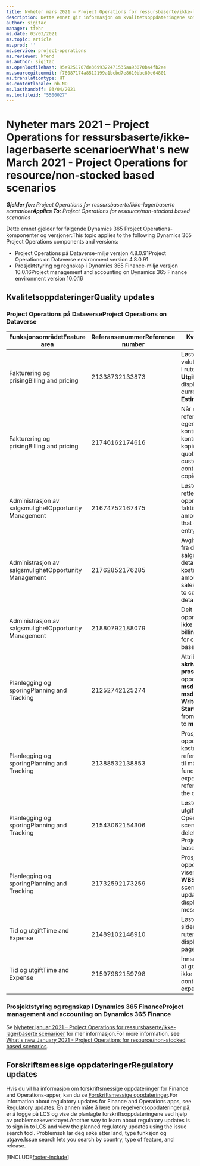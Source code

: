 ```yaml
---
title: Nyheter mars 2021 – Project Operations for ressursbaserte/ikke-lagerbaserte scenarioer
description: Dette emnet gir informasjon om kvalitetsoppdateringene som er tilgjengelige i mars 2021-versjonen av Project Operations for ressursbaserte/ikke-lagerførte scenarioer.
author: sigitac
manager: tfehr
ms.date: 03/03/2021
ms.topic: article
ms.prod: ''
ms.service: project-operations
ms.reviewer: kfend
ms.author: sigitac
ms.openlocfilehash: 95a9251707de3699322471535aa93070ba4fb2ae
ms.sourcegitcommit: f78087174a8512199a1bcbd7e8610bbc80e64801
ms.translationtype: HT
ms.contentlocale: nb-NO
ms.lasthandoff: 03/04/2021
ms.locfileid: "5500027"
---
```

# <a name="whats-new-march-2021---project-operations-for-resourcenon-stocked-based-scenarios"></a><span data-ttu-id="205b9-103">Nyheter mars 2021 – Project Operations for ressursbaserte/ikke-lagerbaserte scenarioer</span><span class="sxs-lookup"><span data-stu-id="205b9-103">What's new March 2021 - Project Operations for resource/non-stocked based scenarios</span></span>

<span data-ttu-id="205b9-104">_**Gjelder for:** Project Operations for ressursbaserte/ikke-lagerbaserte scenarioer_</span><span class="sxs-lookup"><span data-stu-id="205b9-104">_**Applies To:** Project Operations for resource/non-stocked based scenarios_</span></span>

<span data-ttu-id="205b9-105">Dette emnet gjelder for følgende Dynamics 365 Project Operations-komponenter og versjoner:</span><span class="sxs-lookup"><span data-stu-id="205b9-105">This topic applies to the following Dynamics 365 Project Operations components and versions:</span></span>

- <span data-ttu-id="205b9-106">Project Operations på Dataverse-miljø versjon 4.8.0.91</span><span class="sxs-lookup"><span data-stu-id="205b9-106">Project Operations on Dataverse environment version 4.8.0.91</span></span> 
- <span data-ttu-id="205b9-107">Prosjektstyring og regnskap i Dynamics 365 Finance-miljø versjon 10.0.16</span><span class="sxs-lookup"><span data-stu-id="205b9-107">Project management and accounting on Dynamics 365 Finance environment version 10.0.16</span></span> 

## <a name="quality-updates"></a><span data-ttu-id="205b9-108">Kvalitetsoppdateringer</span><span class="sxs-lookup"><span data-stu-id="205b9-108">Quality updates</span></span>

### <a name="project-operations-on-dataverse"></a><span data-ttu-id="205b9-109">Project Operations på Dataverse</span><span class="sxs-lookup"><span data-stu-id="205b9-109">Project Operations on Dataverse</span></span>


| <span data-ttu-id="205b9-110">**Funksjonsområdet**</span><span class="sxs-lookup"><span data-stu-id="205b9-110">**Feature area**</span></span> | <span data-ttu-id="205b9-111">**Referansenummer**</span><span class="sxs-lookup"><span data-stu-id="205b9-111">**Reference number**</span></span> | <span data-ttu-id="205b9-112">**Kvalitetsoppdatering**</span><span class="sxs-lookup"><span data-stu-id="205b9-112">**Quality update**</span></span> |
| --- | --- | --- |
| <span data-ttu-id="205b9-113">Fakturering og prising</span><span class="sxs-lookup"><span data-stu-id="205b9-113">Billing and pricing</span></span> | <span data-ttu-id="205b9-114">2133873</span><span class="sxs-lookup"><span data-stu-id="205b9-114">2133873</span></span> | <span data-ttu-id="205b9-115">Løste visningen av valutasymbolet **Enhetssalgspris** i rutenettet **Utgiftsestimater**.</span><span class="sxs-lookup"><span data-stu-id="205b9-115">Fixed the display of **Unit Sales Price** currency symbol in the **Expense Estimates** grid.</span></span> |
| <span data-ttu-id="205b9-116">Fakturering og prising</span><span class="sxs-lookup"><span data-stu-id="205b9-116">Billing and pricing</span></span> | <span data-ttu-id="205b9-117">2174616</span><span class="sxs-lookup"><span data-stu-id="205b9-117">2174616</span></span> | <span data-ttu-id="205b9-118">Når et tilbud blir vunnet, refereres det til den egendefinerte prislisten for kontrakten på kontraktlinjedetaljer som kopieres fra tilbudet.</span><span class="sxs-lookup"><span data-stu-id="205b9-118">When a quote is won, the contract custom pricelist is referenced on contract line details that are copied from the quote.</span></span> |
| <span data-ttu-id="205b9-119">Administrasjon av salgsmulighet</span><span class="sxs-lookup"><span data-stu-id="205b9-119">Opportunity Management</span></span> | <span data-ttu-id="205b9-120">2167475</span><span class="sxs-lookup"><span data-stu-id="205b9-120">2167475</span></span> | <span data-ttu-id="205b9-121">Løste avgiftsbeløp i rettelsesfakturaen som opprinnelig var en ufakturert faktisk oppføring.</span><span class="sxs-lookup"><span data-stu-id="205b9-121">Fixed tax amount in the correction invoice that originated an unbilled actual entry.</span></span> |
| <span data-ttu-id="205b9-122">Administrasjon av salgsmulighet</span><span class="sxs-lookup"><span data-stu-id="205b9-122">Opportunity Management</span></span> | <span data-ttu-id="205b9-123">2176285</span><span class="sxs-lookup"><span data-stu-id="205b9-123">2176285</span></span> | <span data-ttu-id="205b9-124">Avgiftsbeløp må ikke kopieres fra detaljer om salgskontrakt/tilbudslinje til detaljer om kostnadskontrakt/tilbudslinje.</span><span class="sxs-lookup"><span data-stu-id="205b9-124">Tax amount must not be copied from sales contract/quote line details to cost contract/quote line details.</span></span> |
| <span data-ttu-id="205b9-125">Administrasjon av salgsmulighet</span><span class="sxs-lookup"><span data-stu-id="205b9-125">Opportunity Management</span></span> | <span data-ttu-id="205b9-126">2188079</span><span class="sxs-lookup"><span data-stu-id="205b9-126">2188079</span></span> | <span data-ttu-id="205b9-127">Delt faktureringsregel må ikke opprettes for kontrakter som ikke er arbeidsbaserte.</span><span class="sxs-lookup"><span data-stu-id="205b9-127">Split billing rule must not be created for contracts that are not work-based.</span></span> |
| <span data-ttu-id="205b9-128">Planlegging og sporing</span><span class="sxs-lookup"><span data-stu-id="205b9-128">Planning and Tracking</span></span> | <span data-ttu-id="205b9-129">2125274</span><span class="sxs-lookup"><span data-stu-id="205b9-129">2125274</span></span> | <span data-ttu-id="205b9-130">Attributtet **Prosjekt med dobbel skrivetilordning** for **prosjektstartdatotilordning** er oppdatert fra **msdyn\_taskearlieststart** til **msdyn\_actualstart**.</span><span class="sxs-lookup"><span data-stu-id="205b9-130">**Project Dual Write Map** attribute for **Project Start Date Mapping** updated from **msdyn\_taskearlieststart** to **msdyn\_actualstart**.</span></span> |
| <span data-ttu-id="205b9-131">Planlegging og sporing</span><span class="sxs-lookup"><span data-stu-id="205b9-131">Planning and Tracking</span></span> | <span data-ttu-id="205b9-132">2138853</span><span class="sxs-lookup"><span data-stu-id="205b9-132">2138853</span></span> | <span data-ttu-id="205b9-133">Prosjektkopieringsfunksjon er oppdatert for å sikre at kostnadsestimatlinjer som refererer til oppgaver, kopieres til målprosjektet.</span><span class="sxs-lookup"><span data-stu-id="205b9-133">Project copy function updated to ensure expense estimate lines that reference tasks are copied to the destination project.</span></span> |
| <span data-ttu-id="205b9-134">Planlegging og sporing</span><span class="sxs-lookup"><span data-stu-id="205b9-134">Planning and Tracking</span></span> | <span data-ttu-id="205b9-135">2154306</span><span class="sxs-lookup"><span data-stu-id="205b9-135">2154306</span></span> | <span data-ttu-id="205b9-136">Løste problemer med sletting av utgiftsestimater i Project Operations for ressursbaserte scenarioer.</span><span class="sxs-lookup"><span data-stu-id="205b9-136">Fixed issues with deleting expense estimates in Project Operations for resource-based scenarios.</span></span> |
| <span data-ttu-id="205b9-137">Planlegging og sporing</span><span class="sxs-lookup"><span data-stu-id="205b9-137">Planning and Tracking</span></span> | <span data-ttu-id="205b9-138">2173259</span><span class="sxs-lookup"><span data-stu-id="205b9-138">2173259</span></span> | <span data-ttu-id="205b9-139">Prosjektkopieringsfunksjon er oppdatert for å sikre at den ikke viser feilmeldingen **Kopierer WBS** i bestemte scenarioer.</span><span class="sxs-lookup"><span data-stu-id="205b9-139">Project copy function updated to ensure it doesn't display **Copying WBS** error message in certain scenarios.</span></span> |
| <span data-ttu-id="205b9-140">Tid og utgift</span><span class="sxs-lookup"><span data-stu-id="205b9-140">Time and Expense</span></span> | <span data-ttu-id="205b9-141">2148910</span><span class="sxs-lookup"><span data-stu-id="205b9-141">2148910</span></span> | <span data-ttu-id="205b9-142">Løste visningsproblem med siden **Rediger oppføring** i rutenettet **Tidsoppføring**.</span><span class="sxs-lookup"><span data-stu-id="205b9-142">Fixed display issue with the **Edit Entry** page in the **Time Entry** grid.</span></span> |
| <span data-ttu-id="205b9-143">Tid og utgift</span><span class="sxs-lookup"><span data-stu-id="205b9-143">Time and Expense</span></span> | <span data-ttu-id="205b9-144">2159798</span><span class="sxs-lookup"><span data-stu-id="205b9-144">2159798</span></span> | <span data-ttu-id="205b9-145">Innsnevret kontroller for å sikre at godkjente utgiftsoppføringer ikke kan redigeres.</span><span class="sxs-lookup"><span data-stu-id="205b9-145">Tightened controls to ensure approved expense entries can't be edited.</span></span> |

### <a name="project-management-and-accounting-on-dynamics-365-finance"></a><span data-ttu-id="205b9-146">Prosjektstyring og regnskap i Dynamics 365 Finance</span><span class="sxs-lookup"><span data-stu-id="205b9-146">Project management and accounting on Dynamics 365 Finance</span></span>

<span data-ttu-id="205b9-147">Se [Nyheter januar 2021 – Project Operations for ressursbaserte/ikke-lagerbaserte scenarioer](whats-new-jan-2021-resource-based.md) for mer informasjon.</span><span class="sxs-lookup"><span data-stu-id="205b9-147">For more information, see [What's new January 2021 - Project Operations for resource/non-stocked based scenarios](whats-new-jan-2021-resource-based.md).</span></span>

## <a name="regulatory-updates"></a><span data-ttu-id="205b9-148">Forskriftsmessige oppdateringer</span><span class="sxs-lookup"><span data-stu-id="205b9-148">Regulatory updates</span></span>

<span data-ttu-id="205b9-149">Hvis du vil ha informasjon om forskriftsmessige oppdateringer for Finance and Operations-apper, kan du se [Forskriftsmessige oppdateringer](https://docs.microsoft.com/dynamics365/finance/localizations/regulatory-updates).</span><span class="sxs-lookup"><span data-stu-id="205b9-149">For information about regulatory updates for Finance and Operations apps, see [Regulatory updates](https://docs.microsoft.com/dynamics365/finance/localizations/regulatory-updates).</span></span> <span data-ttu-id="205b9-150">En annen måte å lære om regelverksoppdateringer på, er å logge på LCS og vise de planlagte forskriftsoppdateringene ved hjelp av problemsøkeverktøyet.</span><span class="sxs-lookup"><span data-stu-id="205b9-150">Another way to learn about regulatory updates is to sign in to LCS and view the planned regulatory updates using the issue search tool.</span></span> <span data-ttu-id="205b9-151">Problemsøk lar deg søke etter land, type funksjon og utgave.</span><span class="sxs-lookup"><span data-stu-id="205b9-151">Issue search lets you search by country, type of feature, and release.</span></span>


[!INCLUDE[footer-include](../includes/footer-banner.md)]

